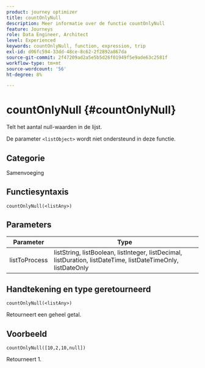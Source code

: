 ```yaml
---
product: journey optimizer
title: countOnlyNull
description: Meer informatie over de functie countOnlyNull
feature: Journeys
role: Data Engineer, Architect
level: Experienced
keywords: countOnlyNull, function, expression, trip
exl-id: d06fc594-33dd-48ce-8c62-2f2892a867da
source-git-commit: 2f47209ad2a5e5b5d26f01949f5e9ade63c2581f
workflow-type: tm+mt
source-wordcount: '56'
ht-degree: 8%

---
```


# countOnlyNull {#countOnlyNull}

Telt het aantal null-waarden in de lijst.

De parameter `<listObject>` wordt niet ondersteund in deze functie.

## Categorie

Samenvoeging

## Functiesyntaxis

`countOnlyNull(<listAny>)`

## Parameters

| Parameter | Type |
|-----------|------------------|
| listToProcess | listString, listBoolean, listInteger, listDecimal, listDuration, listDateTime, listDateTimeOnly, listDateOnly |

## Handtekening en type geretourneerd

`countOnlyNull(<listAny>)`

Retourneert een geheel getal.

## Voorbeeld

`countOnlyNull([10,2,10,null])`

Retourneert 1.
